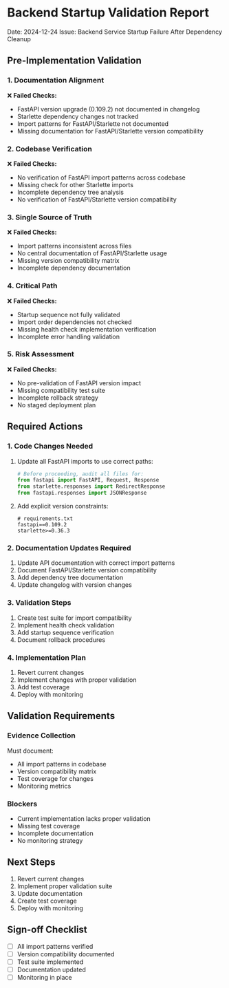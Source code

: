 # Backend Startup Validation Report
Date: 2024-12-24
Issue: Backend Service Startup Failure After Dependency Cleanup

## Pre-Implementation Validation

### 1. Documentation Alignment
❌ **Failed Checks:**
- FastAPI version upgrade (0.109.2) not documented in changelog
- Starlette dependency changes not tracked
- Import patterns for FastAPI/Starlette not documented
- Missing documentation for FastAPI/Starlette version compatibility

### 2. Codebase Verification
❌ **Failed Checks:**
- No verification of FastAPI import patterns across codebase
- Missing check for other Starlette imports
- Incomplete dependency tree analysis
- No verification of FastAPI/Starlette version compatibility

### 3. Single Source of Truth
❌ **Failed Checks:**
- Import patterns inconsistent across files
- No central documentation of FastAPI/Starlette usage
- Missing version compatibility matrix
- Incomplete dependency documentation

### 4. Critical Path
❌ **Failed Checks:**
- Startup sequence not fully validated
- Import order dependencies not checked
- Missing health check implementation verification
- Incomplete error handling validation

### 5. Risk Assessment
❌ **Failed Checks:**
- No pre-validation of FastAPI version impact
- Missing compatibility test suite
- Incomplete rollback strategy
- No staged deployment plan

## Required Actions

### 1. Code Changes Needed
1. Update all FastAPI imports to use correct paths:
   ```python
   # Before proceeding, audit all files for:
   from fastapi import FastAPI, Request, Response
   from starlette.responses import RedirectResponse
   from fastapi.responses import JSONResponse
   ```

2. Add explicit version constraints:
   ```text
   # requirements.txt
   fastapi==0.109.2
   starlette>=0.36.3
   ```

### 2. Documentation Updates Required
1. Update API documentation with correct import patterns
2. Document FastAPI/Starlette version compatibility
3. Add dependency tree documentation
4. Update changelog with version changes

### 3. Validation Steps
1. Create test suite for import compatibility
2. Implement health check validation
3. Add startup sequence verification
4. Document rollback procedures

### 4. Implementation Plan
1. Revert current changes
2. Implement changes with proper validation
3. Add test coverage
4. Deploy with monitoring

## Validation Requirements

### Evidence Collection
Must document:
- All import patterns in codebase
- Version compatibility matrix
- Test coverage for changes
- Monitoring metrics

### Blockers
- Current implementation lacks proper validation
- Missing test coverage
- Incomplete documentation
- No monitoring strategy

## Next Steps
1. Revert current changes
2. Implement proper validation suite
3. Update documentation
4. Create test coverage
5. Deploy with monitoring

## Sign-off Checklist
- [ ] All import patterns verified
- [ ] Version compatibility documented
- [ ] Test suite implemented
- [ ] Documentation updated
- [ ] Monitoring in place
